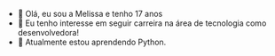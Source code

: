 - 👋 Olá, eu sou a Melissa e tenho 17 anos
- 👀 Eu tenho interesse em seguir carreira na área de tecnologia como desenvolvedora!
- 🌱 Atualmente estou aprendendo Python.

<!---
Mlopesoliveira/Mlopesoliveira is a ✨ special ✨ repository because its `README.md` (this file) appears on your GitHub profile.
You can click the Preview link to take a look at your changes.
--->
